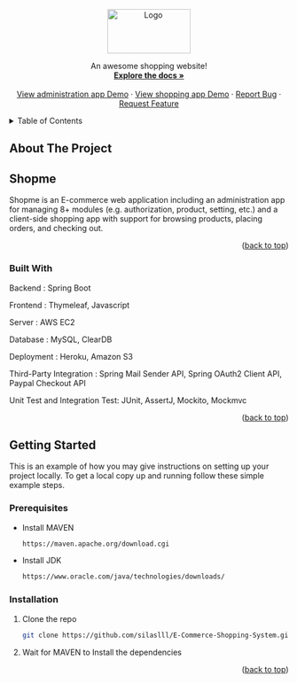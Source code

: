 <div id="top"></div>
<!--
*** Thanks for checking out the Best-README-Template. If you have a suggestion
*** that would make this better, please fork the repo and create a pull request
*** or simply open an issue with the tag "enhancement".
*** Don't forget to give the project a star!
*** Thanks again! Now go create something AMAZING! :D
-->

<div align="center">
  <a href="https://github.com/silaslll/E-Commerce-Shopping-System">
    <img src="ShopmeWebParent/site-logo/MyShop.png" alt="Logo" width="150" height="80">
  </a>


  <p align="center">
    An awesome shopping website!
    <br />
    <a href="https://github.com/silaslll/E-Commerce-Shopping-System"><strong>Explore the docs »</strong></a>
    <br />
    <br />
    <a href="https://xinran-admin.herokuapp.com/">View administration app Demo</a>
    ·
    <a href="https://xinran-store.herokuapp.com/">View shopping app Demo</a>
    ·
    <a href="https://github.com/silaslll/E-Commerce-Shopping-System/issues">Report Bug</a>
    ·
    <a href="https://github.com/silaslll/E-Commerce-Shopping-System/issues">Request Feature</a>
  </p>
</div>

<!-- TABLE OF CONTENTS -->
<details>
  <summary>Table of Contents</summary>
  <ol>
    <li>
      <a href="#about-the-project">About The Project</a>
      <ul>
        <li><a href="#built-with">Built With</a></li>
      </ul>
    </li>
    <li>
      <a href="#getting-started">Getting Started</a>
      <ul>
        <li><a href="#prerequisites">Prerequisites</a></li>
        <li><a href="#installation">Installation</a></li>
      </ul>
    </li>
  </ol>
</details>


<!-- ABOUT THE PROJECT -->
## About The Project

## Shopme

Shopme is an E-commerce web application including an administration app for managing 8+ modules (e.g. authorization, product, setting, etc.) and a client-side shopping app with support for browsing products, placing orders, and checking out.


<p align="right">(<a href="#top">back to top</a>)</p>



### Built With

Backend : Spring Boot

Frontend : Thymeleaf, Javascript

Server : AWS EC2

Database : MySQL, ClearDB

Deployment : Heroku, Amazon S3

Third-Party Integration : Spring Mail Sender API, Spring OAuth2 Client API, Paypal Checkout API

Unit Test and Integration Test: JUnit, AssertJ, Mockito, Mockmvc

<p align="right">(<a href="#top">back to top</a>)</p>



<!-- GETTING STARTED -->
## Getting Started

This is an example of how you may give instructions on setting up your project locally.
To get a local copy up and running follow these simple example steps.

### Prerequisites

* Install MAVEN
  ```sh
  https://maven.apache.org/download.cgi
  ```

* Install JDK 
  ```sh
  https://www.oracle.com/java/technologies/downloads/
  ```


### Installation

1. Clone the repo
   ```sh
   git clone https://github.com/silaslll/E-Commerce-Shopping-System.git
   ```
2. Wait for MAVEN to Install the dependencies

<p align="right">(<a href="#top">back to top</a>)</p>

